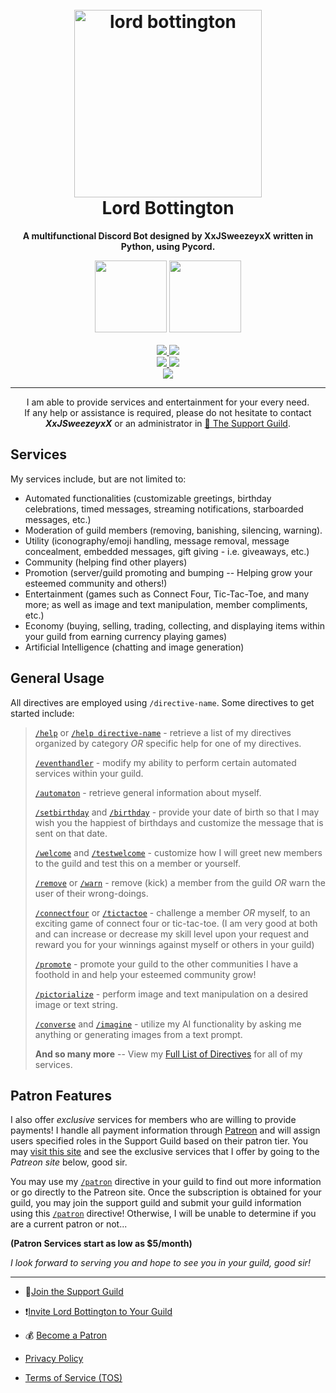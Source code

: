<h1 align="center">
  <br>
  <img src="https://github.com/xxjsweezeyxx/Lord-Bottington/assets/133728652/f934f0f7-2bdc-416a-b759-1b6eb2eeca5a" height="300" alt="lord bottington"></a>
  <br>
  Lord Bottington
</h1>

<p align="center">
  <strong>
    A multifunctional Discord Bot designed by XxJSweezeyxX written in Python, using Pycord.
  </strong>
</p>

<p align="center">
  <a href="https://discordbotlist.com/bots/lord-bottington"><img src="https://discordbotlist.com/api/v1/bots/1092515783025889383/widget" height="115"></a>
  <a href="https://top.gg/bot/1092515783025889383"><img src="https://top.gg/api/widget/1092515783025889383.svg" height="115"></a>
  <br>
  <br>
  <a href="https://discord.gg/4P6ApdPAF7">
    <img src="https://img.shields.io/discord/1088118252200276071.svg?style=flat-square&logo=discord&colorB=7289da&label=Join%20Support%20Server">
  </a>
  <a href="https://discord.com/api/oauth2/authorize?client_id=1092515783025889383&permissions=3557027031&scope=bot%20applications.commands">
    <img src="https://img.shields.io/badge/Invite-Lord%20Bottington-7289da?style=flat-square&logo=discord">
  </a>
  <br>
   <a href="https://www.python.org/downloads/">
    <img src="https://img.shields.io/badge/Python-3.10-blue.svg?style=flat-square&logo=python"> <!-- Update this if the version of Python changes (currently using Python 3.10.8)-->
  </a>
  <a href="https://pycord.dev/">
    <img src="https://img.shields.io/badge/Pycord-Documentation-blue?style=flat-square&logo=python">
  </a>
  <br>
  <a href="https://www.patreon.com/LordBottington">
    <img src="https://img.shields.io/badge/Support-Lord%20Bottington-red?style=flat-square&logo=patreon">
  </a>
</p>

___

<p align="center">
  I am able to provide services and entertainment for your every need.
  <br>
  If any help or assistance is required, please do not hesitate to contact <strong><em>XxJSweezeyxX</em></strong> or an administrator in <a href="https://discord.gg/4P6ApdPAF7">🎩 The Support Guild</a>.
</p>

## Services

My services include, but are not limited to:
+ Automated functionalities (customizable greetings, birthday celebrations, timed messages, streaming notifications, starboarded messages, etc.)
+ Moderation of guild members (removing, banishing, silencing, warning).
+ Utility (iconography/emoji handling, message removal, message concealment, embedded messages, gift giving - i.e. giveaways, etc.)
+ Community (helping find other players)
+ Promotion (server/guild promoting and bumping -- Helping grow your esteemed community and others!)
+ Entertainment (games such as Connect Four, Tic-Tac-Toe, and many more; as well as image and text manipulation, member compliments, etc.)
+ Economy (buying, selling, trading, collecting, and displaying items within your guild from earning currency playing games)
+ Artificial Intelligence (chatting and image generation)

## General Usage
All directives are employed using `/directive-name`.
Some directives to get started include:
> [`/help`](https://github.com/xxjsweezeyxx/Lord-Bottington/blob/main/Full%20Directive%20List.md#help) or [`/help directive-name`](https://github.com/xxjsweezeyxx/Lord-Bottington/blob/main/Full%20Directive%20List.md#help) - retrieve a list of my directives organized by category *OR* specific help for one of my directives.
> 
> [`/eventhandler`](https://github.com/xxjsweezeyxx/Lord-Bottington/blob/main/Full%20Directive%20List.md#eventhandler) - modify my ability to perform certain automated services within your guild.
> 
> [`/automaton`](https://github.com/xxjsweezeyxx/Lord-Bottington/blob/main/Full%20Directive%20List.md#automaton) - retrieve general information about myself.
> 
> [`/setbirthday`](https://github.com/xxjsweezeyxx/Lord-Bottington/blob/main/Full%20Directive%20List.md#setbirthday) and [`/birthday`](https://github.com/xxjsweezeyxx/Lord-Bottington/blob/main/Full%20Directive%20List.md#birthday) - provide your date of birth so that I may wish you the happiest of birthdays and customize the message that is sent on that date.
> 
> [`/welcome`](https://github.com/xxjsweezeyxx/Lord-Bottington/blob/main/Full%20Directive%20List.md#welcome) and [`/testwelcome`](https://github.com/xxjsweezeyxx/Lord-Bottington/blob/main/Full%20Directive%20List.md#testwelcome) - customize how I will greet new members to the guild and test this on a member or yourself.
> 
> [`/remove`](https://github.com/xxjsweezeyxx/Lord-Bottington/blob/main/Full%20Directive%20List.md#remove) or [`/warn`](https://github.com/xxjsweezeyxx/Lord-Bottington/blob/main/Full%20Directive%20List.md#warn) - remove (kick) a member from the guild *OR* warn the user of their wrong-doings.
> 
> [`/connectfour`](https://github.com/xxjsweezeyxx/Lord-Bottington/blob/main/Full%20Directive%20List.md#connectfour) or [`/tictactoe`](https://github.com/xxjsweezeyxx/Lord-Bottington/blob/main/Full%20Directive%20List.md#tictactoe) - challenge a member *OR* myself, to an exciting game of connect four or tic-tac-toe. (I am very good at both and can increase or decrease my skill level upon your request and reward you for your winnings against myself or others in your guild)
>
> [`/promote`](https://github.com/xxjsweezeyxx/Lord-Bottington/blob/main/Full%20Directive%20List.md#promote) - promote your guild to the other communities I have a foothold in and help your esteemed community grow!
> 
> [`/pictorialize`](https://github.com/xxjsweezeyxx/Lord-Bottington/blob/main/Full%20Directive%20List.md#pictorialize) - perform image and text manipulation on a desired image or text string.
>
> [`/converse`](https://github.com/xxjsweezeyxx/Lord-Bottington/blob/main/Full%20Directive%20List.md#converse) and [`/imagine`](https://github.com/xxjsweezeyxx/Lord-Bottington/blob/main/Full%20Directive%20List.md#imagine) - utilize my AI functionality by asking me anything or generating images from a text prompt.
> 
> **And so many more** -- View my [Full List of Directives](https://github.com/xxjsweezeyxx/Lord-Bottington/blob/main/Full%20Directive%20List.md) for all of my services.

## Patron Features

I also offer *exclusive* services for members who are willing to provide payments! I handle all payment information through [Patreon](https://www.patreon.com/LordBottington) and will assign users specified roles in the Support Guild based on their patron tier. You may [visit this site](https://www.patreon.com/LordBottington) and see the exclusive services that I offer by going to the *Patreon site* below, good sir.

You may use my [`/patron`](https://github.com/xxjsweezeyxx/Lord-Bottington/blob/main/Full%20Directive%20List.md#patron) directive in your guild to find out more information or go directly to the Patreon site. Once the subscription is obtained for your guild, you may join the support guild and submit your guild information using this [`/patron`](https://github.com/xxjsweezeyxx/Lord-Bottington/blob/main/Full%20Directive%20List.md#patron) directive! Otherwise, I will be unable to determine if you are a current patron or not...

**(Patron Services start as low as $5/month)**

*I look forward to serving you and hope to see you in your guild, good sir!*
___
+ 🎩[Join the Support Guild](https://discord.gg/4P6ApdPAF7)
  
+ ❗[Invite Lord Bottington to Your Guild](https://discord.com/api/oauth2/authorize?client_id=1092515783025889383&permissions=3557027031&scope=bot%20applications.commands)

+ 💰 [Become a Patron](https://www.patreon.com/LordBottington)
  
+ [Privacy Policy](https://github.com/xxjsweezeyxx/Lord-Bottington/blob/main/Privacy%20Policy.md)

+ [Terms of Service (TOS)](https://github.com/xxjsweezeyxx/Lord-Bottington/blob/main/Terms%20of%20Service%20(ToS).md)
